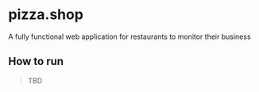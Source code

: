# pizza.shop

A fully functional web application for restaurants to monitor their business

## How to run

> TBD